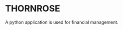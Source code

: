 THORNROSE
====================================
A python application is used for financial management.
